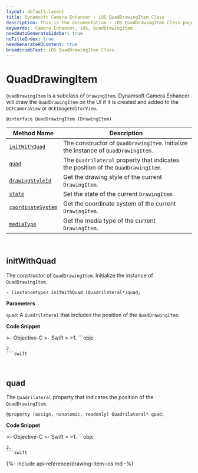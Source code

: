 ```yaml
---
layout: default-layout
title: Dynamsoft Camera Enhancer - iOS QuadDrawingItem Class
description: This is the documentation - iOS QuadDrawingItem Class page of Dynamsoft Camera Enhancer.
keywords:  Camera Enhancer, iOS, QuadDrawingItem
needAutoGenerateSidebar: true
noTitleIndex: true
needGenerateH3Content: true
breadcrumbText: iOS QuadDrawingItem Class
---
```


# QuadDrawingItem

`QuadDrawingItem` is a subclass of `DrawingItem`. Dynamsoft Camera Enhancer will draw the `QuadDrawingItem` on the UI if it is created and added to the `DCECameraView` or `DCEImageEditorView`.

```objc
@interface QuadDrawingItem (DrawingItem)
```

| Method Name | Description |
| ----------- | ----------- |
| [`initWithQuad`](#initwithquad) | The constructor of `QuadDrawingItem`. Initialize the instance of `QuadDrawingItem`. |
| [`quad`](#quad) | The `Quadrilateral` property that indicates the position of the `QuadDrawingItem`. |
| [`drawingStyleId`](#drawingstyle) | Get the drawing style of the current `DrawingItem`. |
| [`state`](#state) | Set the state of the current `DrawingItem`. |
| [`coordinateSystem`](#coordinatesystem) | Get the coordinate system of the current `DrawingItem`. |
| [`mediaType`](#mediatype) | Get the media type of the current `DrawingItem`. |

&nbsp;

## initWithQuad

The constructor of `QuadDrawingItem`. Initialize the instance of `QuadDrawingItem`.

```objc
- (instancetype) initWithQuad:(Quadrilateral*)quad;
```

**Parameters**

`quad`: A `Quadrilateral` that includes the position of the `QuadDrawingItem`.

**Code Snippet**

<div class="sample-code-prefix"></div>
>- Objective-C
>- Swift
>
>1. 
```objc

```
2. 
```swift

```

&nbsp;

## quad

The `Quadrilateral` property that indicates the position of the `QuadDrawingItem`.

```objc
@property (assign, nonatomic, readonly) Quadrilateral* quad; 
```

**Code Snippet**

<div class="sample-code-prefix"></div>
>- Objective-C
>- Swift
>
>1. 
```objc

```
2. 
```swift

```

{%- include api-reference/drawing-item-ios.md -%}

